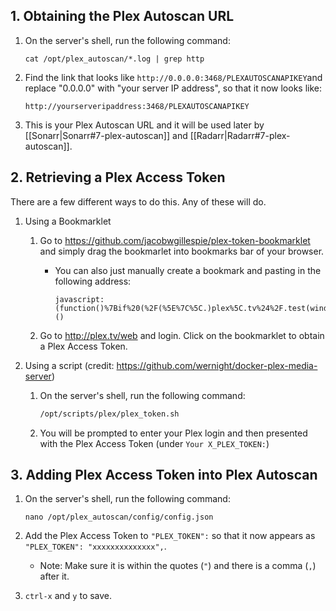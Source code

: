 ## 1. Obtaining the Plex Autoscan URL

1. On the server's shell, run the following command:

    ```
    cat /opt/plex_autoscan/*.log | grep http
    ```
1. Find the link that looks like `http://0.0.0.0:3468/PLEXAUTOSCANAPIKEY`and replace "0.0.0.0" with "your server IP address", so that it now looks like:

    ```
   http://yourserveripaddress:3468/PLEXAUTOSCANAPIKEY
   ```

1. This is your Plex Autoscan URL and it will be used later by [[Sonarr|Sonarr#7-plex-autoscan]] and [[Radarr|Radarr#7-plex-autoscan]].

## 2. Retrieving a Plex Access Token

There are a few different ways to do this. Any of these will do. 

1. Using a Bookmarklet

   1. Go to https://github.com/jacobwgillespie/plex-token-bookmarklet and simply drag the bookmarlet into bookmarks bar of your browser. 

      -  You can also just manually create a bookmark and pasting in the following address:

         ```
         javascript:(function()%7Bif%20(%2F(%5E%7C%5C.)plex%5C.tv%24%2F.test(window.location.hostname))%20%7Bprompt('Your%20Plex%20token'%2C%20window.PLEXWEB.myPlexAccessToken%7C%7Cwindow.localStorage.myPlexAccessToken)%7D%20else%20%7Balert('Please%20drag%20this%20link%20to%20your%20bookmark%20bar%20and%20click%20it%20when%20using%20the%20Plex%20Web%20App')%3B%7D%7D)()
          ```

    1.  Go to http://plex.tv/web and login. Click on the bookmarklet to obtain a Plex Access Token.

1. Using a script (credit: https://github.com/wernight/docker-plex-media-server)

   1. On the server's shell, run the following command:

      ```bash
      /opt/scripts/plex/plex_token.sh
      ```
   
   1. You will be prompted to enter your Plex login and then presented with the  Plex Access Token (under `Your X_PLEX_TOKEN:`)


## 3. Adding Plex Access Token into Plex Autoscan

   1. On the server's shell, run the following command:

      ```
      nano /opt/plex_autoscan/config/config.json
      ```
   1. Add the Plex Access Token to `"PLEX_TOKEN":` so that it now appears as `"PLEX_TOKEN": "xxxxxxxxxxxxxx",`.

      - Note: Make sure it is within the quotes (`"`) and there is a comma (`,`) after it.

   1. `ctrl-x` and `y` to save.
